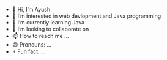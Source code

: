 - 👋 Hi, I’m Ayush
- 👀 I’m interested in web devlopment and Java programming
- 🌱 I’m currently learning Java
- 💞️ I’m looking to collaborate on 
- 📫 How to reach me ...
- 😄 Pronouns: ...
- ⚡ Fun fact: ...

<!---
ayush20025426/ayush20025426 is a ✨ special ✨ repository because its `README.md` (this file) appears on your GitHub profile.
You can click the Preview link to take a look at your changes.
--->
